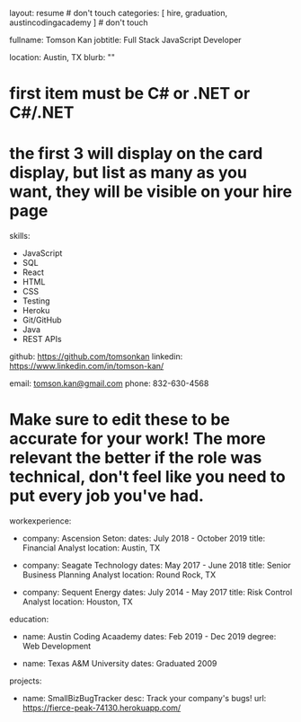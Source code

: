 layout: resume # don't touch
categories: [ hire, graduation, austincodingacademy ] # don't touch

fullname: Tomson Kan
jobtitle: Full Stack JavaScript Developer

location: Austin, TX
blurb: ""

# first item must be C# or .NET or C#/.NET
# the first 3 will display on the card display, but list as many as you want, they will be visible on your hire page
skills:
  - JavaScript
  - SQL
  - React
  - HTML
  - CSS
  - Testing
  - Heroku
  - Git/GitHub
  - Java
  - REST APIs

github: https://github.com/tomsonkan
linkedin: https://www.linkedin.com/in/tomson-kan/

email: tomson.kan@gmail.com
phone: 832-630-4568

# Make sure to edit these to be accurate for your work! The more relevant the better if the role was technical, don't feel like you need to put every job you've had.

workexperience:
  - company: Ascension Seton:
    dates: July 2018 - October 2019
    title: Financial Analyst
    location: Austin, TX

  - company: Seagate Technology
    dates: May 2017 - June 2018
    title: Senior Business Planning Analyst
    location: Round Rock, TX

  - company: Sequent Energy
    dates: July 2014 - May 2017
    title: Risk Control Analyst
    location: Houston, TX


education:
  - name: Austin Coding Acaademy
    dates: Feb 2019 - Dec 2019
    degree: Web Development

  - name: Texas A&M University
    dates: Graduated 2009

projects:
  - name: SmallBizBugTracker
    desc: Track your company's bugs!
    url: https://fierce-peak-74130.herokuapp.com/

